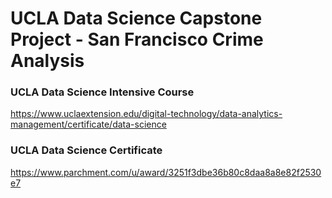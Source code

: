 # UCLA Data Science Capstone Project - San Francisco Crime Analysis

### UCLA Data Science Intensive Course
https://www.uclaextension.edu/digital-technology/data-analytics-management/certificate/data-science

### UCLA Data Science Certificate
https://www.parchment.com/u/award/3251f3dbe36b80c8daa8a8e82f2530e7


